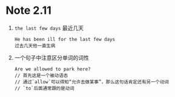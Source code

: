 # Note 2.11

1. `the last few days` 最近几天

   ```
   He has been ill for the last few days
   过去几天他一直生病
   ```

2. 一个句子中注意区分单词的词性

   ```
   Are we allowed to park here?
   // 首先这是一个被动语态
   // 通过`allow`可以得知“允许去做某事”，那么这句话肯定还有另一个动词
   // `to`后面通常跟的是动词
   ```
